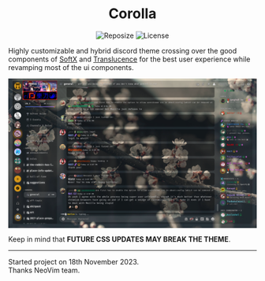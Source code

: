 <h1 align=center>Corolla</h1> 

<div align='center'>
 
![Reposize](https://img.shields.io/github/repo-size/SidonTheTroll/Corolla?label=Repo%20Size&style=flat&logo=markdown&logoColor=FFFFFF&labelColor=%23c53f00&color=%23e8d3ad)
![License](https://img.shields.io/badge/GNUgpl3-License?style=flat&logo=gnu&logoColor=white&label=License&labelColor=a71e5b&color=%23e1baad)

</div>

Highly customizable and hybrid discord theme crossing over the good components of [SoftX](https://github.com/DiscordStyles/SoftX) and [Translucence](https://github.com/CapnKitten/Translucence) for the best user experience while revamping most of the ui components.

<img align=center src="./img/image_2023-11-20_180936312.png"> 

Keep in mind that **FUTURE CSS UPDATES MAY BREAK THE THEME**.

---

Started project on 18th November 2023.  
Thanks NeoVim team. 
